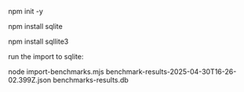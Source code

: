 npm init -y

npm install sqlite

npm install sqllite3

run the import to sqlite:

node import-benchmarks.mjs benchmark-results-2025-04-30T16-26-02.399Z.json benchmarks-results.db